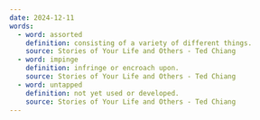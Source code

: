 ```yaml
---
date: 2024-12-11
words:
  - word: assorted
    definition: consisting of a variety of different things.
    source: Stories of Your Life and Others - Ted Chiang
  - word: impinge
    definition: infringe or encroach upon.
    source: Stories of Your Life and Others - Ted Chiang
  - word: untapped
    definition: not yet used or developed.
    source: Stories of Your Life and Others - Ted Chiang
---
```


